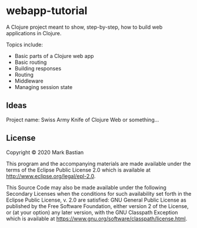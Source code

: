 # webapp-tutorial

A Clojure project meant to show, step-by-step, how to build web applications in Clojure.

Topics include:

 * Basic parts of a Clojure web app
 * Basic routing
 * Building responses
 * Routing
 * Middleware
 * Managing session state

## Ideas

Project name: Swiss Army Knife of Clojure Web or something...

## License

Copyright © 2020 Mark Bastian

This program and the accompanying materials are made available under the
terms of the Eclipse Public License 2.0 which is available at
http://www.eclipse.org/legal/epl-2.0.

This Source Code may also be made available under the following Secondary
Licenses when the conditions for such availability set forth in the Eclipse
Public License, v. 2.0 are satisfied: GNU General Public License as published by
the Free Software Foundation, either version 2 of the License, or (at your
option) any later version, with the GNU Classpath Exception which is available
at https://www.gnu.org/software/classpath/license.html.
